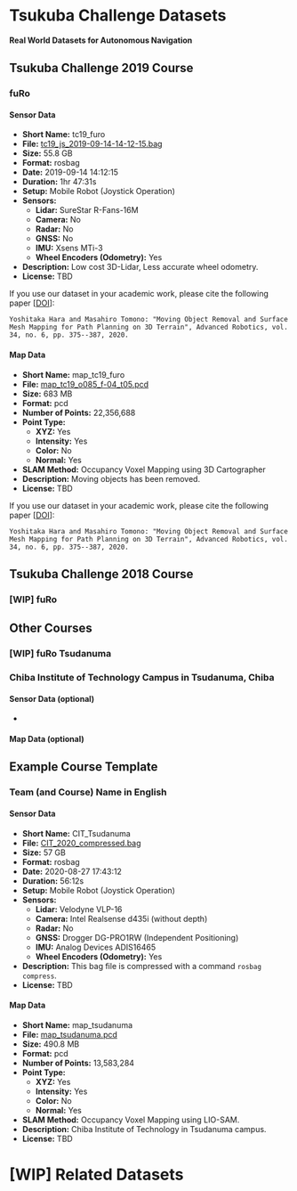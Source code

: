 # Tsukuba Challenge Datasets

**Real World Datasets for Autonomous Navigation**


## Tsukuba Challenge 2019 Course

### fuRo

#### Sensor Data

- **Short Name:** tc19_furo
- **File:** [tc19_js_2019-09-14-14-12-15.bag](https://)
- **Size:** 55.8 GB
- **Format:** rosbag
- **Date:** 2019-09-14 14:12:15
- **Duration:** 1hr 47:31s
- **Setup:** Mobile Robot (Joystick Operation)
- **Sensors:**
  - **Lidar:** SureStar R-Fans-16M
  - **Camera:** No
  - **Radar:** No
  - **GNSS:** No
  - **IMU:** Xsens MTi-3
  - **Wheel Encoders (Odometry):** Yes
- **Description:** Low cost 3D-Lidar, Less accurate wheel odometry.
- **License:** TBD

If you use our dataset in your academic work, please cite the following paper [[DOI](https://doi.org/10.1080/01691864.2020.1717375)]:
```
Yoshitaka Hara and Masahiro Tomono: "Moving Object Removal and Surface Mesh Mapping for Path Planning on 3D Terrain", Advanced Robotics, vol. 34, no. 6, pp. 375--387, 2020.
```


#### Map Data

- **Short Name:** map_tc19_furo
- **File:** [map_tc19_o085_f-04_t05.pcd](https://)
- **Size:** 683 MB
- **Format:** pcd
- **Number of Points:** 22,356,688
- **Point Type:**
  - **XYZ:** Yes
  - **Intensity:** Yes
  - **Color:** No
  - **Normal:** Yes
- **SLAM Method:** Occupancy Voxel Mapping using 3D Cartographer
- **Description:** Moving objects has been removed.
- **License:** TBD

If you use our dataset in your academic work, please cite the following paper [[DOI](https://doi.org/10.1080/01691864.2020.1717375)]:
```
Yoshitaka Hara and Masahiro Tomono: "Moving Object Removal and Surface Mesh Mapping for Path Planning on 3D Terrain", Advanced Robotics, vol. 34, no. 6, pp. 375--387, 2020.
```


## Tsukuba Challenge 2018 Course

### [WIP] fuRo


## Other Courses

### [WIP] fuRo Tsudanuma

### Chiba Institute of Technology Campus in Tsudanuma, Chiba


#### Sensor Data (optional)
- 

#### Map Data (optional)



## Example Course Template

### Team (and Course) Name in English


#### Sensor Data
- **Short Name:** CIT_Tsudanuma
- **File:** [CIT_2020_compressed.bag](https://)
- **Size:** 57 GB
- **Format:** rosbag
- **Date:** 2020-08-27 17:43:12
- **Duration:** 56:12s
- **Setup:** Mobile Robot (Joystick Operation)
- **Sensors:**
  - **Lidar:** Velodyne VLP-16
  - **Camera:** Intel Realsense d435i (without depth)
  - **Radar:** No
  - **GNSS:** Drogger DG-PRO1RW (Independent Positioning)
  - **IMU:** Analog Devices ADIS16465
  - **Wheel Encoders (Odometry):** Yes
- **Description:** This bag file is compressed with a command `rosbag compress`.
- **License:** TBD



#### Map Data
- **Short Name:** map_tsudanuma
- **File:** [map_tsudanuma.pcd](https://drive.google.com/file/d/19HeoDbAmwfxLW40NhZFPQGvRZKuip62B/view?usp=sharing)
- **Size:** 490.8 MB
- **Format:** pcd
- **Number of Points:** 13,583,284
- **Point Type:**
  - **XYZ:** Yes
  - **Intensity:** Yes
  - **Color:** No
  - **Normal:** Yes
- **SLAM Method:** Occupancy Voxel Mapping using LIO-SAM.
- **Description:** Chiba Institute of Technology in Tsudanuma campus.
- **License:** TBD



# [WIP] Related Datasets
